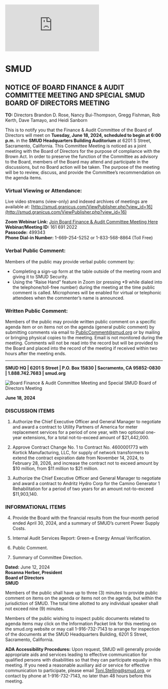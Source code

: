 <!-- Page 1 -->
![SMUD Notice](https://smud.granicus.com/ViewPublisher.php?view_id=16)

# SMUD

## NOTICE OF BOARD FINANCE & AUDIT COMMITTEE MEETING AND SPECIAL SMUD BOARD OF DIRECTORS MEETING

**TO:** Directors Brandon D. Rose, Nancy Bui-Thompson, Gregg Fishman, Rob Kerth, Dave Tamayo, and Heidi Sanborn

This is to notify you that the Finance & Audit Committee of the Board of Directors will meet on **Tuesday, June 18, 2024, scheduled to begin at 6:00 p.m.** in the **SMUD Headquarters Building Auditorium** at 6201 S Street, Sacramento, California. This Committee Meeting is noticed as a joint meeting with the Board of Directors for the purpose of compliance with the Brown Act. In order to preserve the function of the Committee as advisory to the Board, members of the Board may attend and participate in the discussions, but no Board action will be taken. The purpose of the meeting will be to review, discuss, and provide the Committee’s recommendation on the agenda items.

### Virtual Viewing or Attendance:
Live video streams (view-only) and indexed archives of meetings are available at: [http://smud.granicus.com/ViewPublisher.php?view_id=16](http://smud.granicus.com/ViewPublisher.php?view_id=16)

**Zoom Webinar Link:** [Join Board Finance & Audit Committee Meeting Here](https://smud.granicus.com/ViewPublisher.php?view_id=16)  
**Webinar/Meeting ID:** 161 691 2022  
**Passcode:** 499343  
**Phone Dial-in Number:** 1-669-254-5252 or 1-833-568-8864 (Toll Free)

### Verbal Public Comment:
Members of the public may provide verbal public comment by:
- Completing a sign-up form at the table outside of the meeting room and giving it to SMUD Security.
- Using the “Raise Hand” feature in Zoom (or pressing *9 while dialed into the telephone/toll-free number) during the meeting at the time public comment is called. Microphones will be enabled for virtual or telephonic attendees when the commenter’s name is announced.

### Written Public Comment:
Members of the public may provide written public comment on a specific agenda item or on items not on the agenda (general public comment) by submitting comments via email to [PublicComment@smud.org](mailto:PublicComment@smud.org) or by mailing or bringing physical copies to the meeting. Email is not monitored during the meeting. Comments will not be read into the record but will be provided to the Board and placed into the record of the meeting if received within two hours after the meeting ends.

---

**SMUD HQ | 6201 S Street | P.O. Box 15830 | Sacramento, CA 95852-0830 | 1.888.742.7683 | smud.org**
<!-- Page 2 -->
![Board Finance & Audit Committee Meeting and Special SMUD Board of Directors Meeting](https://smud.org)

**June 18, 2024**

### DISCUSSION ITEMS

1. Authorize the Chief Executive Officer and General Manager to negotiate and award a contract to Utility Partners of America for meter replacement services for a period of one year, with two optional one-year extensions, for a total not-to-exceed amount of $21,442,000.

2. Approve Contract Change No. 1 to Contract No. 4600001773 with Kortick Manufacturing, LLC, for supply of network transformers to extend the contract expiration date from November 14, 2024, to February 28, 2026, and increase the contract not to exceed amount by $10 million, from $11 million to $21 million.

3. Authorize the Chief Executive Officer and General Manager to negotiate and award a contract to Andritz Hydro Corp for the Camino Generator 1 Rehabilitation for a period of two years for an amount not-to-exceed $11,903,140.

### INFORMATIONAL ITEMS

4. Provide the Board with the financial results from the four-month period ended April 30, 2024, and a summary of SMUD’s current Power Supply Costs.

5. Internal Audit Services Report: Green-e Energy Annual Verification.

6. Public Comment.

7. Summary of Committee Direction.

**Dated:** June 12, 2024  
**Rosanna Herber, President**  
**Board of Directors**  
**SMUD**

Members of the public shall have up to three (3) minutes to provide public comment on items on the agenda or items not on the agenda, but within the jurisdiction of SMUD. The total time allotted to any individual speaker shall not exceed nine (9) minutes.

Members of the public wishing to inspect public documents related to agenda items may click on the Information Packet link for this meeting on the smud.org website or may call 1-916-732-7143 to arrange for inspection of the documents at the SMUD Headquarters Building, 6201 S Street, Sacramento, California.

**ADA Accessibility Procedures:** Upon request, SMUD will generally provide appropriate aids and services leading to effective communication for qualified persons with disabilities so that they can participate equally in this meeting. If you need a reasonable auxiliary aid or service for effective communication to participate, please email Toni.Stelling@smud.org, or contact by phone at 1-916-732-7143, no later than 48 hours before this meeting.
